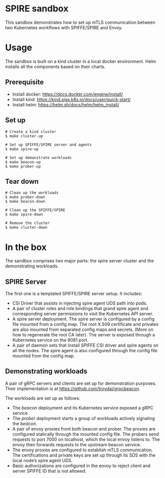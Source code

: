 # SPIRE sandbox
This sandbox demonstrates how to set up mTLS communication between two Kubernetes workflows with SPIFFE/SPIRE and Envoy.

# Usage

The sandbox is built on a kind cluster in a local docker environment. Helm installs all the components based on their charts.

## Prerequisite
- Install docker: https://docs.docker.com/engine/install/
- Install kind: https://kind.sigs.k8s.io/docs/user/quick-start/
- Install helm: https://helm.sh/docs/helm/helm_install/

## Set up

    # Create a kind cluster
    $ make cluster-up
    
    # Set up SPIFFE/SPIRE server and agents
    $ make spire-up
    
    # Set up demonstrate workloads
    $ make beacon-up
    $ make prober-up

## Tear down

    # Clean up the workloads
    $ make prober-down
    $ make beacon-down
    
    # Clean up the SPIFFE/SPIRE
    $ make spire-down
    
    # Remove the cluster
    $ make cluster-down

# In the box

The sandbox comprises two major parts: the spire server cluster and the demonstrating workloads.


## SPIRE Server

The first one is a templated SPIFFE/SPIRE server setup. It includes:

- CSI Driver that assists in injecting spire agent UDS path into pods.
- A pair of cluster roles and role bindings that grand spire agent and corresponding server permissions to visit the Kubernetes API server.
- A spire server deployment. The spire server is configured by a config file mounted from a config map. The root X.509 certificate and privates are also mounted from separated config maps and secrets. (More on how to regenerate the root CA later). The server is exposed through a Kubernetes service on the 8081 port.
- A pair of daemon sets that install SPIFFE CSI driver and spire agents on all the nodes. The spire agent is also configured through the config file mounted from the config map.


## Demonstrating workloads

A pair of gRPC servers and clients are set up for demonstration purposes. Their implementation is at https://github.com/troydai/grpcbeacon.

The workloads are set up as follows:

- The *beacon* deployment and its Kubernetes service exposed a gRPC service.
- The *prober* deployment starts a group of workloads actively signaling the *beacon*.
- A pair of envoy proxies front both beacon and prober. The proxies are configured statically through the mounted config file. The probers send requests to port 7000 on localhost, which the local envoy listens to. The envoy then forwards requests to the upstream beacon service.
- The envoy proxies are configured to establish mTLS communication. The certifications and private keys are set up through its SDS with the local node’s spire agent UDS.
- Basic authorizations are configured in the envoy to reject client and server SPIFFE ID that is not allowed.

